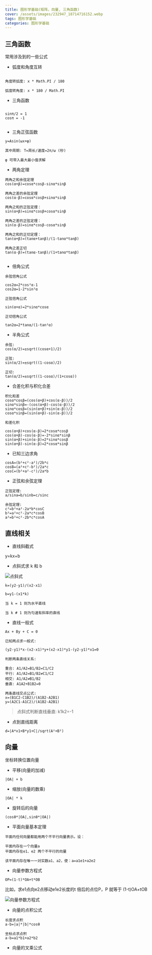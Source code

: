 ```yaml
---
title: 图形学基础(矩阵，向量, 三角函数)
cover: /assets/images/232947_18714716152.webp
tags: 图形学基础
categories: 图形学基础
---
```




## 三角函数

常用涉及到的一些公式

- 弧度和角度互转

```

角度转弧度: x * Math.PI / 180

弧度转角度: x * 180 / Math.PI

```

- 三角函数

```

sinπ/2 = 1
cosπ = -1


```

- 三角正弦函数

```
y=Asin(ωx+φ)

其中周期: T=周长/速度=2π/ω (秒)

φ 可带入最大最小值求解

```

- 两角定理

```
两角之和余弦定理
cos(α+β)=cosα*cosβ-sinα*sinβ

两角之差的余弦定理
cos(α-β)=cosα*cosβ+sinα*sinβ

两角之和的正弦定理：
sin(α+β)=sinα*cosβ+cosα*sinβ

两角之差的正弦定理：
sin(α-β)=sinα*cosβ-cosα*sinβ

两角之和的正切定理：
tan(α+β)=(tanα+tanβ)/(1-tanα*tanβ)

两角之差正切
tan(α-β)=(tanα-tanβ)/(1+tanα*tanβ)


```

- 倍角公式

```
余弦倍角公式

cos2α=2*cos²α-1
cos2α=1-2*sin²α

正弦倍角公式

sin(α+α)=2*sinα*cosα

正切倍角公式

tan2α=2*tanα/(1-tan²α) 

```

- 半角公式

```
余弦:
cos(α/2)=±sqrt((cosα+1)/2)

正弦:
sin(α/2)=±sqrt((1-cosα)/2)

正切:
tan(α/2)=±sqrt((1-cosα)/(1+cosα))

```

- 合差化积与积化合差

```
积化和差
cosα*cosβ=(cos(α+β)+cos(α-β))/2
sinα*sinβ=-(cos(α+β)-cos(α-β))/2
sinα*cosβ=(sin(α+β)+sin(α-β))/2
cosα*sinβ=(sin(α+β)-sin(α-β))/2

和差化积

cos(α+β)+cos(α-β)=2*cosα*cosβ
cos(α+β)-cos(α-β)=-2*sinα*sinβ
sin(α+β)+sin(α-β)=2*sinα*cosβ
sin(α+β)-sin(α-β)=2*cosα*sinβ
```

- 已知三边求角

```
cosA=(b²+c²-a²)/2b*c
cosB=(a²+c²-b²)/2a*c
cosC=(b²+a²-c²)/2a*b
```

- 正弦和余弦定理

```
正弦定理:
a/sina=b/sinb=c/sinc

余弦定理:
c²=b²+a²-2a*b*cosC
b²=a²+c²-2a*c*cosB
a²=b²+c²-2b*c*cosA

```

## 直线相关


- 直线斜截式

y=kx+b

- 点斜式求 k 和 b

![点斜式](/assets/post_images/点斜式.png)

```
k=(y2-y1)/(x2-x1)

b=y1-(x1*k)

当 k = 1 则为水平直线

当 k # 1 则为匀速有斜率的直线

```

- 直线一般式

```
Ax + By + C = 0

已知两点求一般式:

(y2-y1)*x-(x2-x1)*y+(x2-x1)*y1-(y2-y1)*x1=0

判断两条直线关系:

重合: A1/A2=B1/B2=C1/C2
平行: A1/A2=B1/B2≠C1/C2
相交: A1/A2≠B1/B2
垂直: A1A2+B1B2=0

两条直线交点公式:
x=(B1C2-C1B2)/(A1B2-A2B1)
y=(A2C1-A1C2)/(A1B2-A2B1)

```

> 点斜式判断直线垂直: k1k2=-1

- 点到直线距离

```
d=|A*x1+B*y1+C|/sqrt(A²+B²)
```


## 向量

坐标转换位置向量

- 平移(向量的加减)

```
|OA| + b

```

- 缩放(向量的数乘)

```
|OA| * k
```

- 旋转后的向量

```
(cosθ*|OA|,sinθ*|OA|)
```


- 平面向量基本定理

```
平面内任何向量都能用两个不平行向量表示。设：

平面内存在一个向量a
平面内存在e1、e2 两个不平行的向量

该平面内存在唯一一对实数a1、a2，使：a=a1e1+a2e2

```

- 向量参数方程式


```
OP=(1-t)*OA+t*OB

```

比如，求e1点向e2点移动e1e2长度的t 倍后的点位P，P 就等于 (1-t)OA+tOB

![向量参数方程式](/assets/post_images/向量参数方程式.png)


- 向量的点积公式

```
长度求点积
a·b=|a|*|b|*cosθ

坐标点求点积
a·b=a1*b1+a2*b2

```

- 向量的叉乘公式

```

```
